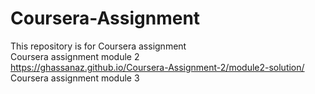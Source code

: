 # Coursera-Assignment
This repository is for Coursera assignment<br>
Coursera assignment module 2<br>
https://ghassanaz.github.io/Coursera-Assignment-2/module2-solution/ <br>
Coursera assignment module 3<br>
